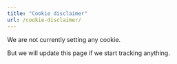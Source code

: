 ```yaml
---
title: "Cookie disclaimer"
url: /cookie-disclaimer/
---
```


We are not currently setting any cookie.

But we will update this page if we start tracking anything.